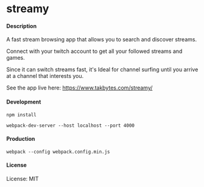 streamy
=========

#### Description

A fast stream browsing app that allows you to search and discover streams.

Connect with your twitch account to get all your followed streams and games.

Since it can switch streams fast, it's Ideal for channel surfing until you 
arrive at a channel that interests you.

See the app live here: https://www.takbytes.com/streamy/

#### Development

```
npm install

webpack-dev-server --host localhost --port 4000
```

#### Production

```
webpack --config webpack.config.min.js
```

#### License

License: MIT

